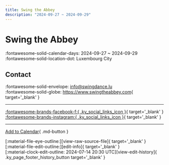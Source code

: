 ```yaml
---
title: Swing the Abbey
description: "2024-09-27 ~ 2024-09-29"
---
```


# Swing the Abbey 

:fontawesome-solid-calendar-days: 2024-09-27 ~ 2024-09-29  
:fontawesome-solid-location-dot: Luxembourg City  

## Contact

:fontawesome-solid-envelope: <info@swingdance.lu>  
:fontawesome-solid-globe: <https://www.swingtheabbey.com>{ target='_blank' }  

---

 [:fontawesome-brands-facebook-f:{ .ky_social_links_icon }](https://www.facebook.com/swingtheabbey){ target='_blank' } [:fontawesome-brands-instagram:{ .ky_social_links_icon }](https://instagram.com/swingtheabbey){ target='_blank' }

---

[Add to Calendar](https://swing.news/ics/en/2024/lb_LU/swing-the-abbey-2024.ics){ .md-button }

<div class="ky_page_footer" markdown>
<div class="ky_page_footer_trailing" markdown="span">
[:material-file-eye-outline:][view-raw-source-file]{ target='_blank' }
[:material-file-edit-outline:][edit-info]{ target='_blank' }
</div>
<div class="ky_page_footer_leading" markdown="span">
[:material-clock-edit-outline: 2024-07-14 20:30 UTC][view-edit-history]{ .ky_page_footer_history_button target='_blank' }
</div>
</div>

[view-raw-source-file]: https://github.com/swingdance/events/blob/main/2024/lb_LU/swing-the-abbey-2024.json "View Raw Source File"
[edit-info]: https://github.com/swingdance/events/issues/new?assignees=&labels=update+event&projects=&template=03-update_entity.yml&title=%5B2024%2Flb_LU%5D%20Swing%20the%20Abbey&region=lb_LU&year=2024&id=swing-the-abbey-2024&name=Swing%20the%20Abbey&org_id= "Edit Info"

[view-edit-history]: https://github.com/swingdance/events/commits/main/2024/lb_LU/swing-the-abbey-2024.json "View Edit History"
